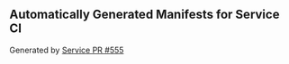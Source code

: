 ## Automatically Generated Manifests for Service CI
Generated by [Service PR #555](https://github.com/trustyai-explainability/trustyai-explainability/pull/555)
